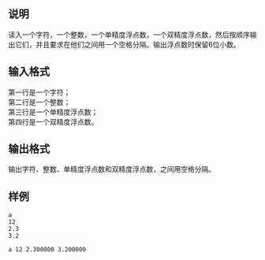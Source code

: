 <h2>说明</h2>

读入一个字符，一个整数，一个单精度浮点数，一个双精度浮点数，然后按顺序输出它们，并且要求在他们之间用一个空格分隔。输出浮点数时保留$6$位小数。
<h2>输入格式</h2>

第一行是一个字符；<br>第二行是一个整数；<br>第三行是一个单精度浮点数；<br>第四行是一个双精度浮点数。

<h2>输出格式</h2>

输出字符、整数、单精度浮点数和双精度浮点数，之间用空格分隔。

<h2>样例</h2>
<pre><code class="language-input1">a
12
2.3
3.2</code></pre><pre><code class="language-output1">a 12 2.300000 3.200000</code></pre>

